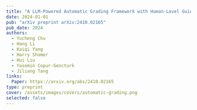 ```yaml
---
title: "A LLM-Powered Automatic Grading Framework with Human-Level Guidelines Optimization"
date: 2024-01-01
pub: "arXiv preprint arXiv:2410.02165"
pub_date: 2024
authors:
  - Yucheng Chu
  - Hang Li
  - Kaiqi Yang
  - Harry Shomer
  - Hui Liu
  - Yasemin Copur-Gencturk
  - Jiliang Tang
links:
  Paper: https://arxiv.org/abs/2410.02165
type: preprint
cover: /assets/images/covers/automatic-grading.png
selected: false
---
```

